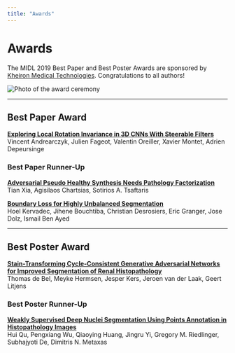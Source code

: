 ```yaml
---
title: "Awards"
---
```


# Awards

The MIDL 2019 Best Paper and Best Poster Awards are sponsored by [Kheiron Medical Technologies](https://www.kheironmed.com/).
Congratulations to all authors!

![Photo of the award ceremony](/images/award-ceremony.jpg)

---

## Best Paper Award

**[Exploring Local Rotation Invariance in 3D CNNs With Steerable Filters](http://proceedings.mlr.press/v102/andrearczyk19a.html)**  
Vincent Andrearczyk, Julien Fageot, Valentin Oreiller, Xavier Montet, Adrien Depeursinge

### Best Paper Runner-Up

**[Adversarial Pseudo Healthy Synthesis Needs Pathology Factorization](http://proceedings.mlr.press/v102/xia19a.html)**  
Tian Xia, Agisilaos Chartsias, Sotirios A. Tsaftaris

**[Boundary Loss for Highly Unbalanced Segmentation](http://proceedings.mlr.press/v102/kervadec19a.html)**  
Hoel Kervadec, Jihene Bouchtiba, Christian Desrosiers, Eric Granger, Jose Dolz, Ismail Ben Ayed

---

## Best Poster Award

**[Stain-Transforming Cycle-Consistent Generative Adversarial Networks for Improved Segmentation of Renal Histopathology](http://proceedings.mlr.press/v102/de-bel19a.html)**  
Thomas de Bel, Meyke Hermsen, Jesper Kers, Jeroen van der Laak, Geert Litjens

### Best Poster Runner-Up

**[Weakly Supervised Deep Nuclei Segmentation Using Points Annotation in Histopathology Images](http://proceedings.mlr.press/v102/qu19a.html)**  
Hui Qu, Pengxiang Wu, Qiaoying Huang, Jingru Yi, Gregory M. Riedlinger, Subhajyoti De, Dimitris N. Metaxas